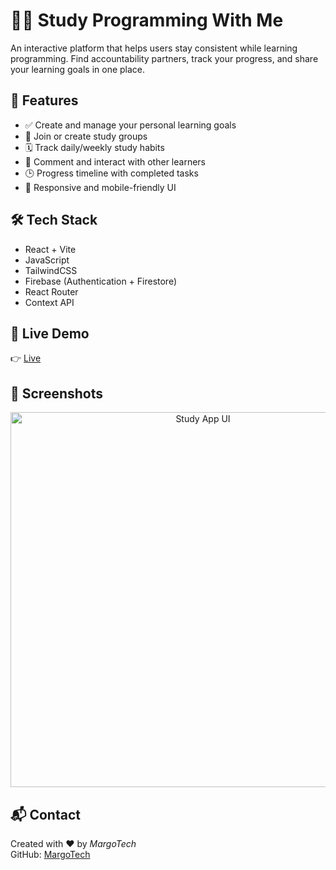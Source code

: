 # 👩‍💻 Study Programming With Me

An interactive platform that helps users stay consistent while learning programming. Find accountability partners, track your progress, and share your learning goals in one place.

## 🚀 Features

- ✅ Create and manage your personal learning goals
- 🤝 Join or create study groups
- 🗓 Track daily/weekly study habits
- 💬 Comment and interact with other learners
- 🕒 Progress timeline with completed tasks
- 📱 Responsive and mobile-friendly UI

## 🛠 Tech Stack

- React + Vite
- JavaScript
- TailwindCSS
- Firebase (Authentication + Firestore)
- React Router
- Context API

## 🔗 Live Demo

👉 [Live](https://study-programming-with-me-app.vercel.app)

## 📸 Screenshots

<p align="center">
  <img src="https://your-screenshot-image.png" alt="Study App UI" width="600"/>
</p>

## 📬 Contact
Created with ❤️ by *MargoTech*  
GitHub: [MargoTech](https://github.com/MargoTech)  
